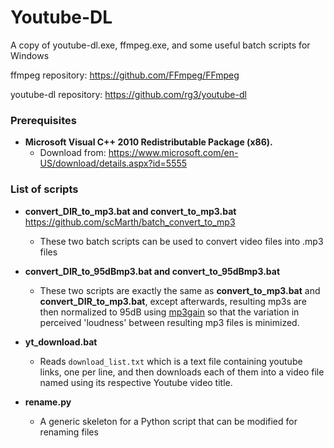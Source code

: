 # Youtube-DL
A copy of youtube-dl.exe, ffmpeg.exe, and some useful batch scripts for Windows

ffmpeg repository: https://github.com/FFmpeg/FFmpeg

youtube-dl repository: https://github.com/rg3/youtube-dl

### Prerequisites

- **Microsoft Visual C++ 2010 Redistributable Package (x86).**
  - Download from: https://www.microsoft.com/en-US/download/details.aspx?id=5555

### List of scripts

- **convert_DIR_to_mp3.bat and convert_to_mp3.bat** https://github.com/scMarth/batch_convert_to_mp3
  - These two batch scripts can be used to convert video files into .mp3 files
  
- **convert_DIR_to_95dBmp3.bat and convert_to_95dBmp3.bat**
  - These two scripts are exactly the same as **convert_to_mp3.bat** and **convert_DIR_to_mp3.bat**, except afterwards, resulting mp3s are then normalized to 95dB using [mp3gain](http://mp3gain.sourceforge.net/) so that the variation in perceived 'loudness' between resulting mp3 files is minimized.
  
- **yt_download.bat**
  - Reads `download_list.txt` which is a text file containing youtube links, one per line, and then downloads each of them into a video file named using its respective Youtube video title.

- **rename.py**
  - A generic skeleton for a Python script that can be modified for renaming files

